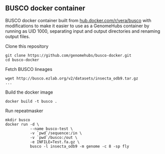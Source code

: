## BUSCO docker container

BUSCO docker container built from [hub.docker.com/r/vera/busco](https://hub.docker.com/r/vera/busco/)
with modifications to make it easier to use as a GenomeHubs container by running as UID 1000, separating input and output 
directories and renaming output files.

Clone this repository

```
git clone https://github.com/genomehubs/busco-docker.git
cd busco-docker
```

Fetch BUSCO lineages

```
wget http://busco.ezlab.org/v2/datasets/insecta_odb9.tar.gz
...
```

Build the docker image

```
docker build -t busco .
```

Run repeatmasker

```
mkdir busco
docker run -d \
           --name busco-test \
           -v `pwd`/sequence:/in \
           -v `pwd`/busco:/out \
           -e INFILE=Test.fa.gz \
           busco -l insecta_odb9 -m genome -c 8 -sp fly
```
